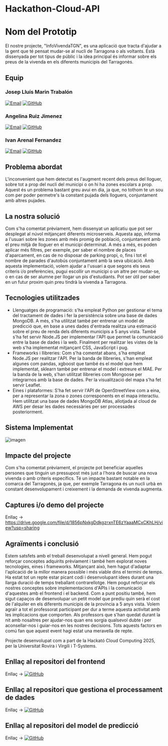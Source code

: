 # Hackathon-Cloud-API
# Nom del Prototip
El nostre projecte, "InfoVivendaTGN", es una aplicació que tracta d'ajudar a la gent que té pensat mudar-se al nucli de Tarragona o als voltants. Està dissenyada per tot tipus de públic i la idea principal és informar sobre els preus de la vivenda en els diferents municipis del Tarragonès.

## Equip
### Josep Lluís Marin Trabalón

[![Email](https://img.shields.io/badge/Email-<adreca-correu3>-blue)](mailto:joseplluis.marin@estudiants.urv.cat)
[![GitHub](https://img.shields.io/badge/GitHub-<nom-usuari-github3>-black?logo=github)](https://github.com/josepLlMt20)

### Angelina Ruiz Jimenez

[![Email](https://img.shields.io/badge/Email-<adreca-correu3>-blue)](mailto:angelina.ruiz@estudiants.urv.cat)
[![GitHub](https://img.shields.io/badge/GitHub-<nom-usuari-github3>-black?logo=github)](https://github.com/angeruiizz)

### Ivan Arenal Fernandez

[![Email](https://img.shields.io/badge/Email-<adreca-correu3>-blue)](mailto:ivan.arenal@estudiants.urv.cat)
[![GitHub](https://img.shields.io/badge/GitHub-<nom-usuari-github3>-black?logo=github)](https://github.com/IvanArFe)

## Problema abordat
L'inconvenient que hem detectat es l'augment recent dels preus del lloguer, sobre tot a prop del nucli del municipi o on hi ha zones escolars a prop.
Aquest és un problema bastant greu avui en dia, ja que, no tothom te un sou com per poder permetre's la constant pujada dels lloguers, conjuntament amb altres pujades.

## La nostra solució
Com s'ha comentat prèviament, hem dissenyat un aplicatiu que pot ser desplegat al núvol mitjançant diferents microserveis. Aquesta app, informa a l'usuari sobre les zones amb més promig de població, conjuntament amb el preu mitjà de lloguer en el municipi determinat.
A més a més, es poden aplicar més filtres, per exemple, per saber el nombre de places d'aparcament, en cas de no disposar de parking propi, o, fins i tot el nombre de parades d'autobús conjuntament amb la seva ubicació.
Amb aquesta implementació, volem ajudar a l'usuari a que segons els seus criteris i/o preferències, pugui escollir un municipi o un altre per mudar-se, o en cas de ser alumne per llogar un pis d'estudiants. Pot ser útil per saber en un futur proxim quin preu tindrà la vivenda a Tarragona.

## Tecnologies utilitzades
- Llenguatges de programació: s'ha empleat Python per gestionar el tema del tractament de dades i fer la persistència sobre una base de dades MongoDB. A més, s'ha utilitzat també per entrenar un model de predicció que, en base a unes dades d'entrada realitza una estimació sobre el preu de renda dels diferents municipis a 5 anys vista. També s'ha fet servir Node.JS per implementar l'API que permet la comunicació entre la base de dades i la web. Finalment per realitzar les vistes de la web s'ha implementat mitjançant CSS, JavaScript i pug.
- Frameworks i llibreries: Com s'ha comentat abans, s'ha empleat Node.JS per realitzar l'API. Per la banda de llibreries, s'han empleat algunes com pandas, xgboost que també és el model que hem implementat, sklearn també per entrenar el model i extreure el MAE. Per la banda de la web, s'han utilitzat llibreries com Mongoose per integrarnos amb la base de dades. Per la visualització del mapa s'ha fet servir Leaflet.
- Eines i plataformes: S'ha fet servir l'API de OpenStreetView com a eina, per a representar la zona o zones corresponents en el mapa interactiu. Hem utilitzat una base de dades MongoDB Atlas, allotjada al cloud de AWS per desar les dades necessàries per ser processades posteriorment.

## Sistema Implementat
![imagen](https://github.com/user-attachments/assets/980af14d-5a5d-4937-8b63-dd297aea11b1)


## Impacte del projecte
Com s'ha comentat prèviament, el projecte pot beneficiar aquelles persones que tinguin un pressupost més just a l'hora de buscar una nova vivenda o amb criteris específics. Té un impacte bastant notable en la comarca del Tarragonès, ja que, per exemple Tarragona és un nucli urbà en constant desenvolupament i creixement i la demanda de vivenda augmenta.

## Captures i/o demo del projecte
Enllaç -> https://drive.google.com/file/d/1856pNxkgDdkgzrxnTE6zYaaaMCxCKhLH/view?usp=sharing

## Agraïments i conclusió
Estem satsfets amb el treball desenvolupat a nivell general. Hem pogut reforçar conceptes adquirits prèviament i també hem explorat noves tecnologies, eines i frameworks. Mitjançant això, hem hagut d'adaptar l'aplicació de la millor manera possible i més viable dins el termini de temps. Ha estat tot un repte estar picant codi i desenvolupant idees durant una llarga duració de temps treballant contrarellotge. Hem pogut reforçar els nostres conceptes sobre implementacions d'APIs i la comunicació d'aquestes amb el frontend i el backend. Com a punt positiu també, hem sigut capaços de desenvolupar un petit model que prediu quin serà el cost de l'alquiler en els diferents municipis de la província a 5 anys vista. 
Volem agraïr a tot el professorat participant per dur a terme aquesta activitat amb les implicacions que comporten. Als professors que s'han quedat durant la nit amb nosaltres per ajudar-nos quan ens sorgia qualsevol dubte i per aconsellar-nos i guiar-nos en les nostres decisions. Tots aquests factors en comú fan que aquest event hagi estat una meravella de repte.

Projecte desenvolupat com a part de la Hackató Cloud Computing 2025, per la Universitat Rovira i Virgili i T-Systems.

## Enllaç al repositori del frontend
Enllaç -> [![GitHub](https://img.shields.io/badge/GitHub-<nom-usuari-github3>-black?logo=github)](https://github.com/josepLlMt20/hackato-cloud-FrontEnd.git)

## Enllaç al repositori que gestiona el processament de dades
Enllaç -> [![GitHub](https://img.shields.io/badge/GitHub-<nom-usuari-github3>-black?logo=github)](https://github.com/IvanArFe/Hackathon-Cloud-2025)

## Enllaç al repositori del model de predicció
Enllaç -> [![GitHub](https://img.shields.io/badge/GitHub-<nom-usuari-github3>-black?logo=github)](https://github.com/angeruiizz/ModelPreuLloguer)

